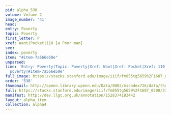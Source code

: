 ```yaml
---
pid: alpha_538
volume: Volume 2
image_number: '41'
head: 
entry: Poverty
topic: Poverty
first_letter: P
xref: Want|Pocket|110 [a Poor man]
see: 
index: poverty
item: "#item-7a566e50e"
unparsed: 
line: 'Entry: Poverty|Topic: Poverty|Xref: Want|Xref: Pocket|Xref: 110 [a Poor man]|Index:
  poverty|#item-7a566e50e'
full_image: https://stacks.stanford.edu/image/iiif/fm855tg5659%2F1607_0508/full/full/0/default.jpg
order: '538'
thumbnail: http://openn.library.upenn.edu/Data/0002/mscodex726/data/thumb/1607_0508_thumb.jpg
full: https://stacks.stanford.edu/image/iiif/fm855tg5659%2F1607_0508/332,3723,3022,579/full/0/default.jpg
manifest: http://dev.llgc.org.uk/annotation/1528374183442
layout: alpha_item
collection: alpha4
---
```

